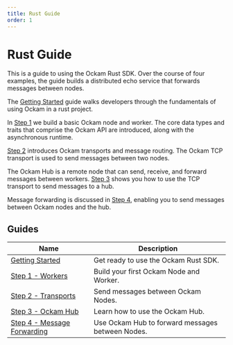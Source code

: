 ```yaml
---
title: Rust Guide
order: 1
---
```


# Rust Guide

This is a guide to using the Ockam Rust SDK. Over the course of four examples, the guide builds a distributed echo service
that forwards messages between nodes.

The [Getting Started](/learn/how-to-guides/rust/getting-started) guide walks developers through the fundamentals of using
Ockam in a rust project.

In [Step 1](/learn/how-to-guides/rust/01-workers) we build a basic Ockam node and worker. The core data types and traits
that comprise the Ockam API are introduced, along with the asynchronous runtime.

[Step 2](/learn/how-to-guides/rust/02-transports) introduces Ockam transports and message routing. The Ockam TCP transport is
used to send messages between two nodes.

The Ockam Hub is a remote node that can send, receive, and forward messages between workers. [Step 3](/learn/how-to-guides/rust/03-hub)
shows you how to use the TCP transport to send messages to a hub.

Message forwarding is discussed in [Step 4](/learn/how-to-guides/rust/04-forwarding), enabling you to send messages between
Ockam nodes and the hub.

## Guides

| Name                                                                                           | Description                                     |
| ---------------------------------------------------------------------------------------------- | ----------------------------------------------- |
| [Getting Started](/learn/how-to-guides/rust/getting-started)                 | Get ready to use the Ockam Rust SDK.   |
| [Step 1 - Workers](/learn/how-to-guides/rust/01-workers)              | Build your first Ockam Node and Worker.          |
| [Step 2 - Transports](/learn/how-to-guides/rust/02-transports)                 | Send messages between Ockam Nodes.               |
| [Step 3 - Ockam Hub](/learn/how-to-guides/rust/03-hub)                | Learn how to use the Ockam Hub.                  |
| [Step 4 - Message Forwarding](/learn/how-to-guides/rust/04-forwarding) | Use Ockam Hub to forward messages between Nodes. |
